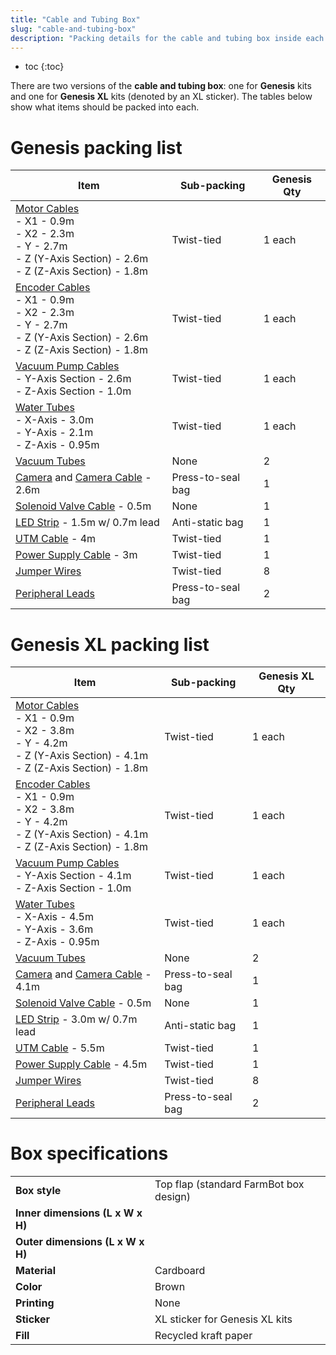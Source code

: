 ```yaml
---
title: "Cable and Tubing Box"
slug: "cable-and-tubing-box"
description: "Packing details for the cable and tubing box inside each main carton"
---
```


* toc
{:toc}

There are two versions of the **cable and tubing box**: one for **Genesis** kits and one for **Genesis XL** kits (denoted by an <span class="fb-xl-sticker">XL</span> sticker). The tables below show what items should be packed into each.

# Genesis packing list

|Item                          |Sub-packing                   |Genesis Qty                   |
|------------------------------|------------------------------|------------------------------|
|[Motor Cables](../../extras/bom/electronics-and-wiring/motors.md#motor-cables)<br>- X1 - 0.9m<br>- X2 - 2.3m<br>- Y - 2.7m<br>- Z (Y-Axis Section) - 2.6m<br>- Z (Z-Axis Section) - 1.8m|Twist-tied|1 each
|[Encoder Cables](../../extras/bom/electronics-and-wiring/motors.md#encoder-cables)<br>- X1 - 0.9m<br>- X2 - 2.3m<br>- Y - 2.7m<br>- Z (Y-Axis Section) - 2.6m<br>- Z (Z-Axis Section) - 1.8m|Twist-tied|1 each
|[Vacuum Pump Cables](../../extras/bom/electronics-and-wiring/vacuum-pump.md#vacuum-pump-cable)<br>- Y-Axis Section - 2.6m<br>- Z-Axis Section - 1.0m|Twist-tied|1 each
|[Water Tubes](../../extras/bom/tubing.md#water-tube)<br>- X-Axis - 3.0m<br>- Y-Axis - 2.1m<br>- Z-Axis - 0.95m|Twist-tied|1 each
|[Vacuum Tubes](../../extras/bom/tubing.md#vacuum-tube)|None|2
|[Camera](../../extras/bom/electronics-and-wiring/camera.md#camera) and [Camera Cable](../../extras/bom/electronics-and-wiring/camera.md#camera-cable) - 2.6m|Press-to-seal bag|1
|[Solenoid Valve Cable](../../extras/bom/electronics-and-wiring/solenoid-valve.md#solenoid-valve-cable) - 0.5m|None|1
|[LED Strip](../../extras/bom/electronics-and-wiring/led-strip.md#led-strip) - 1.5m w/ 0.7m lead|Anti-static bag|1
|[UTM Cable](../../extras/bom/electronics-and-wiring/utm.md#utm-cable) - 4m|Twist-tied|1
|[Power Supply Cable](../../extras/bom/electronics-and-wiring/power-supply.md#power-supply-cable) - 3m|Twist-tied|1
|[Jumper Wires](../../extras/bom/electronics-and-wiring/miscellaneous.md#jumper-wire)|Twist-tied|8
|[Peripheral Leads](../../extras/bom/electronics-and-wiring/farmduino.md#peripheral-lead)|Press-to-seal bag|2

# Genesis XL packing list

|Item|Sub-packing|Genesis XL Qty|
|----|-----------|--------------|
|[Motor Cables](../../extras/bom/electronics-and-wiring/motors.md#motor-cables)<br>- X1 - 0.9m<br>- X2 - 3.8m<br>- Y - 4.2m<br>- Z (Y-Axis Section) - 4.1m<br>- Z (Z-Axis Section) - 1.8m|Twist-tied|1 each
|[Encoder Cables](../../extras/bom/electronics-and-wiring/motors.md#encoder-cables)<br>- X1 - 0.9m<br>- X2 - 3.8m<br>- Y - 4.2m<br>- Z (Y-Axis Section) - 4.1m<br>- Z (Z-Axis Section) - 1.8m|Twist-tied|1 each
|[Vacuum Pump Cables](../../extras/bom/electronics-and-wiring/vacuum-pump.md#vacuum-pump-cable)<br>- Y-Axis Section - 4.1m<br>- Z-Axis Section - 1.0m|Twist-tied|1 each
|[Water Tubes](../../extras/bom/tubing.md#water-tube)<br>- X-Axis - 4.5m<br>- Y-Axis - 3.6m<br>- Z-Axis - 0.95m|Twist-tied|1 each
|[Vacuum Tubes](../../extras/bom/tubing.md#vacuum-tube)|None|2
|[Camera](../../extras/bom/electronics-and-wiring/camera.md#camera) and [Camera Cable](../../extras/bom/electronics-and-wiring/camera.md#camera-cable) - 4.1m|Press-to-seal bag|1
|[Solenoid Valve Cable](../../extras/bom/electronics-and-wiring/solenoid-valve.md#solenoid-valve-cable) - 0.5m|None|1
|[LED Strip](../../extras/bom/electronics-and-wiring/led-strip.md#led-strip) - 3.0m w/ 0.7m lead|Anti-static bag|1
|[UTM Cable](../../extras/bom/electronics-and-wiring/utm.md#utm-cable) - 5.5m|Twist-tied|1
|[Power Supply Cable](../../extras/bom/electronics-and-wiring/power-supply.md#power-supply-cable) - 4.5m|Twist-tied|1
|[Jumper Wires](../../extras/bom/electronics-and-wiring/miscellaneous.md#jumper-wire)|Twist-tied|8
|[Peripheral Leads](../../extras/bom/electronics-and-wiring/farmduino.md#peripheral-lead)|Press-to-seal bag|2

# Box specifications

|                              |                              |
|------------------------------|------------------------------|
|**Box style**                 |Top flap (standard FarmBot box design)
|**Inner dimensions (L x W x H)**|
|**Outer dimensions (L x W x H)**|
|**Material**                  |Cardboard
|**Color**                     |Brown
|**Printing**                  |None
|**Sticker**                   |<span class="fb-xl-sticker">XL</span> sticker for Genesis XL kits
|**Fill**                      |Recycled kraft paper

